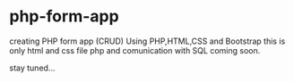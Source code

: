 # php-form-app
creating PHP form app (CRUD)
Using PHP,HTML,CSS and Bootstrap
this is only html and css file
php and comunication with SQL coming soon.

stay tuned...
